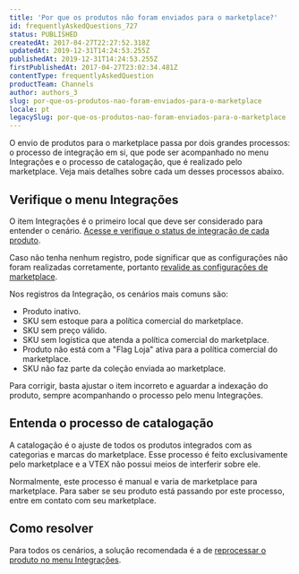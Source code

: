 ```yaml
---
title: 'Por que os produtos não foram enviados para o marketplace?'
id: frequentlyAskedQuestions_727
status: PUBLISHED
createdAt: 2017-04-27T22:27:52.318Z
updatedAt: 2019-12-31T14:24:53.255Z
publishedAt: 2019-12-31T14:24:53.255Z
firstPublishedAt: 2017-04-27T23:02:34.481Z
contentType: frequentlyAskedQuestion
productTeam: Channels
author: authors_3
slug: por-que-os-produtos-nao-foram-enviados-para-o-marketplace
locale: pt
legacySlug: por-que-os-produtos-nao-foram-enviados-para-o-marketplace
---
```


O envio de produtos para o marketplace passa por dois grandes processos: o processo de integração em si, que pode ser acompanhado no menu Integrações e o processo de catalogação, que é realizado pelo marketplace. Veja mais detalhes sobre cada um desses processos abaixo.

## Verifique o menu Integrações

O item Integrações é o primeiro local que deve ser considerado para entender o cenário. [Acesse e verifique o status de integração de cada produto](/pt/tutorial/verificando-integracao-no-bridge).

Caso não tenha nenhum registro, pode significar que as configurações não foram realizadas corretamente, portanto [revalide as configurações de marketplace](/pt/tutorial/integrando-com-marketplace/).

Nos registros da Integração, os cenários mais comuns são:
- Produto inativo.
- SKU sem estoque para a política comercial do marketplace.
- SKU sem preço válido.
- SKU sem logística que atenda a política comercial do marketplace.
- Produto não está com a "Flag Loja" ativa para a política comercial do marketplace.
- SKU não faz parte da coleção enviada ao marketplace.

Para corrigir, basta ajustar o item incorreto e aguardar a indexação do produto, sempre acompanhando o processo pelo menu Integrações.

## Entenda o processo de catalogação

A catalogação é o ajuste de todos os produtos integrados com as categorias e marcas do marketplace. Esse processo é feito exclusivamente pelo marketplace e a VTEX não possui meios de interferir sobre ele.

Normalmente, este processo é manual e varia de marketplace para marketplace. Para saber se seu produto está passando por este processo, entre em contato com seu marketplace.

## Como resolver

Para todos os cenários, a solução recomendada é a de [reprocessar o produto no menu Integrações](/pt/tutorial/verificando-integracao-no-bridge).
